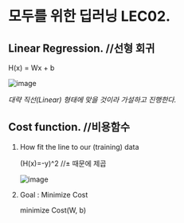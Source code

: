 # 모두를 위한 딥러닝 LEC02.
## **Linear Regression.** //선형 회귀
H(x) = Wx + b

![image](https://user-images.githubusercontent.com/66259854/93177765-3f60e780-f76e-11ea-80e1-9186f94ae207.png)

*대략 직선(Linear) 형태에 맞을 것이라 가설하고 진행한다.*

## **Cost function.** //비용함수
1. How fit the line to our (training) data

   (H(x)=-y)^2 //± 때문에 제곱
   
   ![image](https://user-images.githubusercontent.com/66259854/93178077-af6f6d80-f76e-11ea-8958-f3f0f1ba5acd.png)
   
2. Goal : Minimize Cost
   
   minimize Cost(W, b)
   
